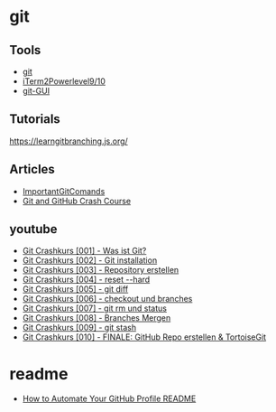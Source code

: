 # git

## Tools
* [git](https://www.git-scm.com/)  
* [iTerm2Powerlevel9/10](https://en.wikipedia.org/wiki/ITerm2)  
* [git-GUI](https://www.git-scm.com/downloads/guis)

## Tutorials
https://learngitbranching.js.org/

## Articles
* [ImportantGitComands](https://t3n.de/news/schneller-git-einstieg-befehle-1077761/?utm_campaign=meetedgar&utm_medium=social&utm_source=meetedgar.com)  
* [Git and GitHub Crash Course](https://www.freecodecamp.org/news/git-and-github-crash-course/)

## youtube
* [Git Crashkurs [001] - Was ist Git?](https://youtu.be/Nkz7TnhFvWU)  
* [Git Crashkurs [002] - Git installation](https://youtu.be/5KFn0r2XrtA)  
* [Git Crashkurs [003] - Repository erstellen](https://youtu.be/8Qau5_NmF9s)  
* [Git Crashkurs [004] - reset --hard](https://youtu.be/ch-VjQW6tsg)  
* [Git Crashkurs [005] - git diff](https://youtu.be/-9hyURYmvsY)  
* [Git Crashkurs [006] - checkout und branches](https://youtu.be/tHtiehTr59I)  
* [Git Crashkurs [007] - git rm und status](https://youtu.be/QHBTc92WT1E)  
* [Git Crashkurs [008] - Branches Mergen](https://youtu.be/xyTS2yyOWnA)  
* [Git Crashkurs [009] - git stash](https://youtu.be/5rSaU-cj_J0)  
* [Git Crashkurs [010] - FINALE: GitHub Repo erstellen & TortoiseGit](https://youtu.be/qIQUfbG_s1M)  

# readme
* [How to Automate Your GitHub Profile README](https://www.freecodecamp.org/news/go-automate-your-github-profile-readme/)
